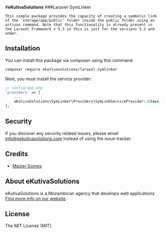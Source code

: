 #**eKutivaSolutions**
###Laravel-SymLinker

`This simple package provides the capacity of creating a symbolic link of the 'storage/app/public' folder inside the public folder using an artisan command.
Note that this functionality is already present in the Laravel Framework v 5.3 so this is just for the versions 5.2 and under.`


## Installation

You can install this package via composer using this command:

```bash
composer require ekutivasolutions/laravel-symlinker
```

Next, you must install the service provider:

```php
// config/app.php
'providers' => [
    ...
    eKutivaSolutions\SymLinker\Providers\SymLinkServiceProvider::class,
];
```
## Security

If you discover any security related issues, please email [info@sekutivasolutions.com](mailto:info@sekutivasolutions.com) instead of using the issue tracker.

## Credits

- [Maizer Gomes](https://github.com/MaizerGomes)

## About eKutivaSolutions
eKutivaSolutions is a Mozambican agency that develops web applications. [Find more info on our website](https://ekutivasolutions.com).

## License

The MIT License (MIT).